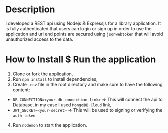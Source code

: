 # Description
I developed a REST api using Nodejs & Expressjs for a library application. It is fully authenticated that users can login or sign up in order to use the application and url end points are secured using `jsonwebtoken` that will avoid unauthorized access to the data.
# How to Install $ Run the application
 1. Clone or fork the application,
 2. Run `npm install` to install dependencies,
 3. Create `.env` file in the root directory and make sure to have the following content:
  * `DB_CONNECTION=<your-db-connection-link>` => This will connect the api to Database, in my case I used `MongoDB Cloud` link,
  * `JWT_SECRET=<your-secret>` => This will be used to signing or verifying the `auth-token`
 4. Run `nodemon` to start the application.
